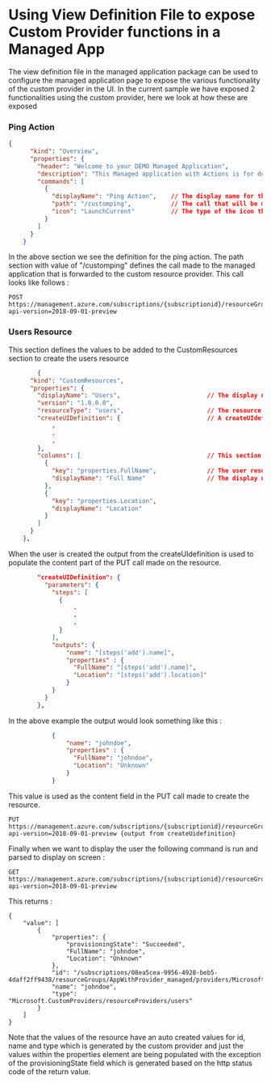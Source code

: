# Using View Definition File to expose Custom Provider functions in a Managed App

The view definition file in the managed application package can be used to configure the managed application page to expose the various functionality of the custom provider in the UI. In the current sample we have exposed 2 functionalities using the custom provider, here we look at how these are exposed 

### Ping Action


```json
{
      "kind": "Overview",
      "properties": {
        "header": "Welcome to your DEMO Managed Application",
        "description": "This Managed application with Actions is for demo purposes only.",
        "commands": [
          {
            "displayName": "Ping Action",    // The display name for the button
            "path": "/customping",           // The call that will be made when the button is clicked.
            "icon": "LaunchCurrent"          // The type of the icon that will be used to display the button.
          }
        ]
      }
    }
```

In the above section we see the definition for the ping action. The path section with value of "/customping" defines the call made to the managed application that is forwarded to the custom resource provider. This call looks like follows :

```
POST  
https://management.azure.com/subscriptions/{subscriptionid}/resourceGroups/{resourcegroup}/providers/Microsoft.Solutions/applications/{applicationname}/customping?api-version=2018-09-01-preview
```

### Users Resource

This section defines the values to be added to the CustomResources section to create the users resource

```json
        {
      "kind": "CustomResources",
      "properties": {
        "displayName": "Users",                        // The display name of the custom resource used in the UI control
        "version": "1.0.0.0",
        "resourceType": "users",                       // The resource type that is to be created i.e the resource type name defined in the custom                                                       provider manifest
        "createUIDefinition": {                        // A createUIdefinition to be used to get inputs for the creation of the resource
            .
            .
            .
        },
        "columns": [                                   // This section defines how the resources will be displayed in the UI
          {
            "key": "properties.FullName",              // The user resource json property field used for this column
            "displayName": "Full Name"                 // The display name of the column
          },
          {
            "key": "properties.Location",
            "displayName": "Location"
          }
        ]
      }
    },
```


When the user is created the output from the createUIdefinition is used to populate the content part of the PUT call made on the resource. 

```JSON
        "createUIDefinition": {
          "parameters": {
            "steps": [
              {
                  .
                  .
                  .
              }
            ],
            "outputs": {
                "name": "[steps('add').name]",
                "properties" : {
                  "FullName": "[steps('add').name]",
                  "Location": "[steps('add').location]"
                }
            }
          }
        },
```

In the above example the output would look something like this : 

```JSON
            {
                "name": "johndoe",
                "properties" : {
                  "FullName": "johndoe",
                  "Location": "Unknown"
                }
            }
```

This value is used as the content field in the PUT call made to create the resource.

```
PUT
https://management.azure.com/subscriptions/{subscriptionid}/resourceGroups/{resourcegroup}/providers/Microsoft.Solutions/applications/{applicationname}/customusers/johndoe?api-version=2018-09-01-preview {output from createUidefinition}
```

Finally when we want to display the user the following command is run and parsed to display on screen :

```
GET  
https://management.azure.com/subscriptions/{subscriptionid}/resourceGroups/{resourcegroup}/providers/Microsoft.Solutions/applications/{applicationname}/customusers/johndoe?api-version=2018-09-01-preview
```

This returns : 

```
{
    "value": [
        {
            "properties": {
                "provisioningState": "Succeeded",
                "FullName": "johndoe",
                "Location": "Unknown"
            },
            "id": "/subscriptions/08ea5cea-9956-4928-beb5-4daff2ff9438/resourceGroups/AppWithProvider_managed/providers/Microsoft.CustomProviders/resourceProviders/public/users/johndoe",
            "name": "johndoe",
            "type": "Microsoft.CustomProviders/resourceProviders/users"
        }
    ]
}
```

Note that the values of the resource have an auto created values for id, name and type which is generated by the custom provider and just the values within the properties element are being populated with the exception of the provisioningState field which is generated based on the http status code of the return value. 
